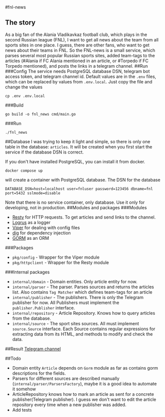 #fnl-news
## The story
As a big fan of the Alania Vladikavkaz football club, which plays in the second Russian league (FNL), I want to get all news about the team from all sports sites in one place. I guess, there are other fans, who want to get news about their teams in FNL. So the FNL-news is a small service, which parses several most popular Russian sports sites, added team-tags to the articles (#Alania if FC Alania mentioned in an article, or #Torpedo if FC Torpedo mentioned), and posts the links in a telegram channel.
##Run
###Config
The service needs PostgreSQL database DSN, telegram bot access token, and telegram channel id. Default values are in the `.env` files, which can be replaced by values from `.env.local`. Just copy the file and change the values
```
cp .env .env.local
```
###Build
```shell
go build -o fnl_news cmd/main.go
```
###Run
```shell
./fnl_news
```
##Database
I was trying to keep it light and simple, so there is only one table in the database: `articles`. It will be created when you first start the service if the database DSN is correct.

If you don't have installed PostgreSQL, you can install it from docker.
```shell
docker compose up
```
will create a container with PostgreSQL database. The DSN for the database
```
DATABASE_DSN=host=localhost user=fnluser password=123456 dbname=fnl port=5432 sslmode=disable
```
Note that there is no service container, only database. Use it only for developing, not in production.
##Modules and packages
###Modules
 - [Resty](https://github.com/go-resty/resty) for HTTP requests. To get articles and send links to the channel.
 - [Logrus](https://github.com/sirupsen/logrus) as a logger
 - [Viper](https://github.com/spf13/viper) for dealing with config files
 - [dig](https://github.com/uber-go/dig) for dependency injection
 - [GORM](https://github.com/go-gorm/gorm/) as an ORM
 
###Packages
 - `pkg/config` - Wrapper for the Viper module
 - `pkg/httpclient` - Wrapper for the Resty module

###Internal packages
 - `internal/domain` - Domain entities. Only article entity for now.
 - `internal/parser` - The parser. Parses sources and returns the articles list. Also contains `Tag Matcher` which defines team-tags for an article
 - `internal/publisher` - The publishers. There is only the Telegram publisher for now. All Publishers must implement the `publisher.Publisher` interface.
 - `internal/repository` - Article Repository. Knows how to query articles from the database.
 - `internal/source` - The sport sites sources. All must implement `source.Source` interface. Each Source contains regular expressions for extracting data from its HTML, and methods to modify and check the data.

##Result
[Telegram channel](https://t.me/FNL_News)

##Todo
 - Domain entity `Article` depends on `Gorm` module as far as contains gorm descriptions for the fields.
 - Parsers for different sources are described manually (`internal/parser/ParsersFactory`), maybe it is a good idea to automate it somehow
 - ArticleRepository knows how to mark an article as sent for a concrete publisher(Telegram publisher). I guess we don't want to edit the article repository every time when a new publisher was added.
 - Add tests